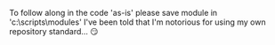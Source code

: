 To follow along in the code 'as-is' please save module in 'c:\scripts\modules'
I've been told that I'm notorious for using my own repository standard... 😏 
